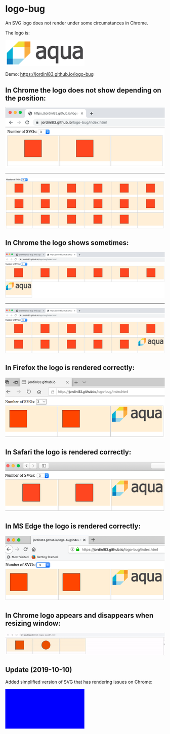 # logo-bug

An SVG logo does not render under some circumstances in Chrome.

The logo is:

<img src="logos/aqua-security-member.svg" width="250" />

Demo: https://jordinl83.github.io/logo-bug

## In Chrome the logo does not show depending on the position:

<img src="screenshots/chrome-3-logos.png" alt="chrome 3 logos"/>

<hr>

<img src="screenshots/chrome-18-logos.png" alt="chrome 18 logos"/>

## In Chrome the logo shows sometimes:

<img src="screenshots/chrome-7-logos.png" alt="chrome 7 logos"/>

<hr>

<img src="screenshots/chrome-12-logos.png" alt="chrome 12 logos"/>

## In Firefox the logo is rendered correctly:

<img src="screenshots/firefox.png" alt="firefox"/>

## In Safari the logo is rendered correctly:

<img src="screenshots/safari.png" alt="safari"/>

## In MS Edge the logo is rendered correctly:

<img src="screenshots/edge.png" alt="edge"/>

## In Chrome logo appears and disappears when resizing window:

<img src="screenshots/resize.gif" alt="resize"/>

## Update (2019-10-10)

Added simplified version of SVG that has rendering issues on Chrome:

<img src="logos/broken.svg" width="250" />
